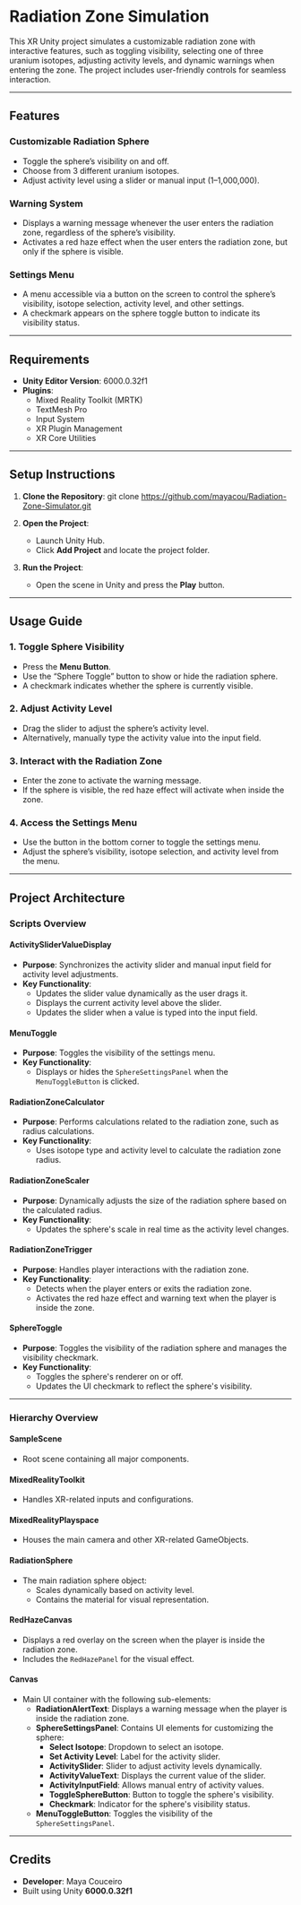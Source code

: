 # Radiation Zone Simulation

This XR Unity project simulates a customizable radiation zone with interactive features, such as toggling visibility, selecting one of three uranium isotopes, adjusting activity levels, and dynamic warnings when entering the zone. The project includes user-friendly controls for seamless interaction.

---

## **Features**
### **Customizable Radiation Sphere**
- Toggle the sphere’s visibility on and off.
- Choose from 3 different uranium isotopes.
- Adjust activity level using a slider or manual input (1–1,000,000).

### **Warning System**
- Displays a warning message whenever the user enters the radiation zone, regardless of the sphere’s visibility.
- Activates a red haze effect when the user enters the radiation zone, but only if the sphere is visible.

### **Settings Menu**
- A menu accessible via a button on the screen to control the sphere’s visibility, isotope selection, activity level, and other settings.
- A checkmark appears on the sphere toggle button to indicate its visibility status.

---

## **Requirements**
- **Unity Editor Version**: 6000.0.32f1
- **Plugins**:
  - Mixed Reality Toolkit (MRTK)
  - TextMesh Pro
  - Input System
  - XR Plugin Management
  - XR Core Utilities

---

## **Setup Instructions**
1. **Clone the Repository**:
   git clone https://github.com/mayacou/Radiation-Zone-Simulator.git

2. **Open the Project**:
   - Launch Unity Hub.
   - Click **Add Project** and locate the project folder.

3. **Run the Project**:
   - Open the scene in Unity and press the **Play** button.

---

## Usage Guide

### 1. Toggle Sphere Visibility
- Press the **Menu Button**.
- Use the “Sphere Toggle” button to show or hide the radiation sphere.
- A checkmark indicates whether the sphere is currently visible.

### 2. Adjust Activity Level
- Drag the slider to adjust the sphere’s activity level.
- Alternatively, manually type the activity value into the input field.

### 3. Interact with the Radiation Zone
- Enter the zone to activate the warning message.
- If the sphere is visible, the red haze effect will activate when inside the zone.

### 4. Access the Settings Menu
- Use the button in the bottom corner to toggle the settings menu.
- Adjust the sphere’s visibility, isotope selection, and activity level from the menu.

---

## Project Architecture

### Scripts Overview
#### **ActivitySliderValueDisplay**
- **Purpose**: Synchronizes the activity slider and manual input field for activity level adjustments.
- **Key Functionality**:
  - Updates the slider value dynamically as the user drags it.
  - Displays the current activity level above the slider.
  - Updates the slider when a value is typed into the input field.

#### **MenuToggle**
- **Purpose**: Toggles the visibility of the settings menu.
- **Key Functionality**:
  - Displays or hides the `SphereSettingsPanel` when the `MenuToggleButton` is clicked.

#### **RadiationZoneCalculator**
- **Purpose**: Performs calculations related to the radiation zone, such as radius calculations.
- **Key Functionality**:
  - Uses isotope type and activity level to calculate the radiation zone radius.

#### **RadiationZoneScaler**
- **Purpose**: Dynamically adjusts the size of the radiation sphere based on the calculated radius.
- **Key Functionality**:
  - Updates the sphere's scale in real time as the activity level changes.

#### **RadiationZoneTrigger**
- **Purpose**: Handles player interactions with the radiation zone.
- **Key Functionality**:
  - Detects when the player enters or exits the radiation zone.
  - Activates the red haze effect and warning text when the player is inside the zone.

#### **SphereToggle**
- **Purpose**: Toggles the visibility of the radiation sphere and manages the visibility checkmark.
- **Key Functionality**:
  - Toggles the sphere's renderer on or off.
  - Updates the UI checkmark to reflect the sphere's visibility.

---

### Hierarchy Overview
#### **SampleScene**
- Root scene containing all major components.

#### **MixedRealityToolkit**
- Handles XR-related inputs and configurations.

#### **MixedRealityPlayspace**
- Houses the main camera and other XR-related GameObjects.

#### **RadiationSphere**
- The main radiation sphere object:
  - Scales dynamically based on activity level.
  - Contains the material for visual representation.

#### **RedHazeCanvas**
- Displays a red overlay on the screen when the player is inside the radiation zone.
- Includes the `RedHazePanel` for the visual effect.

#### **Canvas**
- Main UI container with the following sub-elements:
  - **RadiationAlertText**: Displays a warning message when the player is inside the radiation zone.
  - **SphereSettingsPanel**: Contains UI elements for customizing the sphere:
    - **Select Isotope**: Dropdown to select an isotope.
    - **Set Activity Level**: Label for the activity slider.
    - **ActivitySlider**: Slider to adjust activity levels dynamically.
    - **ActivityValueText**: Displays the current value of the slider.
    - **ActivityInputField**: Allows manual entry of activity values.
    - **ToggleSphereButton**: Button to toggle the sphere's visibility.
    - **Checkmark**: Indicator for the sphere's visibility status.
  - **MenuToggleButton**: Toggles the visibility of the `SphereSettingsPanel`.

---

## Credits
- **Developer**: Maya Couceiro
- Built using Unity **6000.0.32f1**
